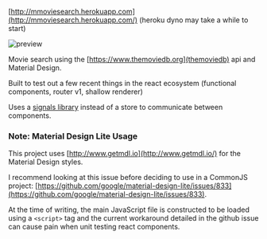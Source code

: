 [http://mmoviesearch.herokuapp.com](http://mmoviesearch.herokuapp.com/) (heroku dyno may take a while to start)

![preview](https://cloud.githubusercontent.com/assets/2513462/10240876/bd3dd970-6924-11e5-9c67-a99e26e44f02.png)

Movie search using the [https://www.themoviedb.org](themoviedb) api and Material Design. 

Built to test out a few recent things in the react ecosystem (functional components, router v1, shallow renderer)

Uses a [signals library](https://github.com/Hypercubed/mini-signals) instead of a store to communicate between components.

### Note: Material Design Lite Usage

This project uses [http://www.getmdl.io](http://www.getmdl.io/) for the Material Design styles. 

I recommend looking at this issue before deciding to use in a CommonJS project: [https://github.com/google/material-design-lite/issues/833](https://github.com/google/material-design-lite/issues/833). 

At the time of writing, the main JavaScript file is constructed to be loaded using a `<script>` tag and the current workaround detailed in the github issue can cause pain when unit testing react components.

